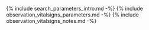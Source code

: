 {% include search_parameters_intro.md -%}
{% include observation_vitalsigns_parameters.md -%}
{% include observation_vitalsigns_notes.md -%}